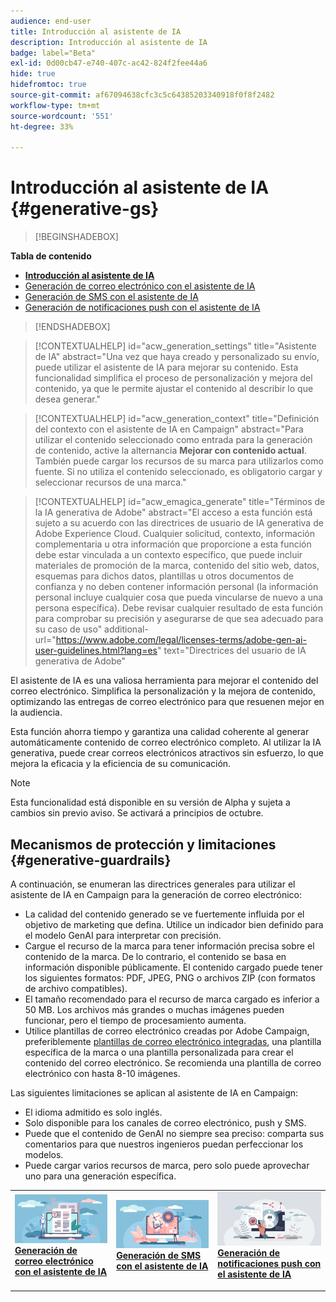 ```yaml
---
audience: end-user
title: Introducción al asistente de IA
description: Introducción al asistente de IA
badge: label="Beta"
exl-id: 0d00cb47-e740-407c-ac42-824f2fee44a6
hide: true
hidefromtoc: true
source-git-commit: af67094638cfc3c5c64385203340918f0f8f2482
workflow-type: tm+mt
source-wordcount: '551'
ht-degree: 33%

---
```


# Introducción al asistente de IA {#generative-gs}

>[!BEGINSHADEBOX]

**Tabla de contenido**

* **[Introducción al asistente de IA](generative-gs.md)**
* [Generación de correo electrónico con el asistente de IA](generative-content.md)
* [Generación de SMS con el asistente de IA](generative-sms.md)
* [Generación de notificaciones push con el asistente de IA](generative-push.md)

>[!ENDSHADEBOX]

>[!CONTEXTUALHELP]
>id="acw_generation_settings"
>title="Asistente de IA"
>abstract="Una vez que haya creado y personalizado su envío, puede utilizar el asistente de IA para mejorar su contenido. Esta funcionalidad simplifica el proceso de personalización y mejora del contenido, ya que le permite ajustar el contenido al describir lo que desea generar."


>[!CONTEXTUALHELP]
>id="acw_generation_context"
>title="Definición del contexto con el asistente de IA en Campaign"
>abstract="Para utilizar el contenido seleccionado como entrada para la generación de contenido, active la alternancia **Mejorar con contenido actual**. También puede cargar los recursos de su marca para utilizarlos como fuente. Si no utiliza el contenido seleccionado, es obligatorio cargar y seleccionar recursos de una marca."


>[!CONTEXTUALHELP]
>id="acw_emagica_generate"
>title="Términos de la IA generativa de Adobe"
>abstract="El acceso a esta función está sujeto a su acuerdo con las directrices de usuario de IA generativa de Adobe Experience Cloud. Cualquier solicitud, contexto, información complementaria u otra información que proporcione a esta función debe estar vinculada a un contexto específico, que puede incluir materiales de promoción de la marca, contenido del sitio web, datos, esquemas para dichos datos, plantillas u otros documentos de confianza y no deben contener información personal (la información personal incluye cualquier cosa que pueda vincularse de nuevo a una persona específica). Debe revisar cualquier resultado de esta función para comprobar su precisión y asegurarse de que sea adecuado para su caso de uso"
>additional-url="https://www.adobe.com/legal/licenses-terms/adobe-gen-ai-user-guidelines.html?lang=es" text="Directrices del usuario de IA generativa de Adobe"

El asistente de IA es una valiosa herramienta para mejorar el contenido del correo electrónico. Simplifica la personalización y la mejora de contenido, optimizando las entregas de correo electrónico para que resuenen mejor en la audiencia.

Esta función ahorra tiempo y garantiza una calidad coherente al generar automáticamente contenido de correo electrónico completo. Al utilizar la IA generativa, puede crear correos electrónicos atractivos sin esfuerzo, lo que mejora la eficacia y la eficiencia de su comunicación.

>[!NOTE]
>
>Esta funcionalidad está disponible en su versión de Alpha y sujeta a cambios sin previo aviso. Se activará a principios de octubre.

## Mecanismos de protección y limitaciones {#generative-guardrails}

A continuación, se enumeran las directrices generales para utilizar el asistente de IA en Campaign para la generación de correo electrónico:

* La calidad del contenido generado se ve fuertemente influida por el objetivo de marketing que defina. Utilice un indicador bien definido para el modelo GenAI para interpretar con precisión. 
* Cargue el recurso de la marca para tener información precisa sobre el contenido de la marca. De lo contrario, el contenido se basa en información disponible públicamente. El contenido cargado puede tener los siguientes formatos: PDF, JPEG, PNG o archivos ZIP (con formatos de archivo compatibles).
* El tamaño recomendado para el recurso de marca cargado es inferior a 50 MB. Los archivos más grandes o muchas imágenes pueden funcionar, pero el tiempo de procesamiento aumenta.
* Utilice plantillas de correo electrónico creadas por Adobe Campaign, preferiblemente [plantillas de correo electrónico integradas](../email/create-email-templates.md), una plantilla específica de la marca o una plantilla personalizada para crear el contenido del correo electrónico. Se recomienda una plantilla de correo electrónico con hasta 8-10 imágenes.


Las siguientes limitaciones se aplican al asistente de IA en Campaign:

* El idioma admitido es solo inglés.
* Solo disponible para los canales de correo electrónico, push y SMS.
* Puede que el contenido de GenAI no siempre sea preciso: comparta sus comentarios para que nuestros ingenieros puedan perfeccionar los modelos.
* Puede cargar varios recursos de marca, pero solo puede aprovechar uno para una generación específica.



<table style="table-layout:fixed"><tr style="border: 0;">
<td>
<a href="generative-content.md">
<img alt="Generación de correo electrónico" src="assets/do-not-localize/text-genai.jpeg">
</a>
<div>
<a href="generative-content.md"><strong>Generación de correo electrónico con el asistente de IA</strong></a>
</div>
<p>
</td>
<td>
<a href="generative-sms.md">
<img alt="Generación de SMS" src="assets/do-not-localize/image-genai.jpeg">
</a>
<div><a href="generative-sms.md"><strong>Generación de SMS con el asistente de IA</strong>
</div>
<p>
</td>
<td>
<a href="generative-push.md">
<img alt="Generación push" src="assets/do-not-localize/email-genai.jpeg">
</a>
<div>
<a href="generative-push.md"><strong>Generación de notificaciones push con el asistente de IA</strong></a>
</div>
<p></td>
</tr></table>
